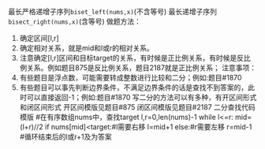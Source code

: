 最长严格递增子序列`biset_left(nums,x)`(不含等号)
最长递增子序列`bisect_right(nums,x)`(含等号)
做题方法：
1. 确定区间[l,r]
2. 确定相对关系，就是mid和l或r的相对关系。
3. 注意确定[l,r]区间和目标target的关系，有时候是正比例关系，有时候是反比例关系。例如题目875是反比例关系，题目2187就是正比例关系；
注意事项：
1. 有些题目是浮点数，可能需要转成整数进行比较和二分；例如:题目#1870
2. 有些题目可以事先判断边界条件，不满足边界条件的话是查找不到答案的，此时可以直接返回-1；例如:题目#1870
写二分的方法可以有多种，有开区间形式和闭区间形式
开区间模版见题目#875
闭区间模版见题目#2187
二分查找代码模版
#在有序数组nums中，查找target
l,r=0,len(nums)-1
while l<=r:
	mid=(l+r)//2
	if nums[mid]<target:#l需要右移
		l=mid+1
	else:#r需要左移
		r=mid-1
#循环结束后的l或r+1及为答案


